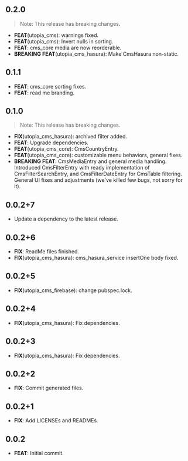 ## 0.2.0

> Note: This release has breaking changes.

 - **FEAT**(utopia_cms): warnings fixed.
 - **FEAT**(utopia_cms): Invert nulls in sorting.
 - **FEAT**: cms_core media are now reorderable.
 - **BREAKING** **FEAT**(utopia_cms_hasura): Make CmsHasura non-static.

## 0.1.1

 - **FEAT**: cms_core sorting fixes.
 - **FEAT**: read me branding.

## 0.1.0

> Note: This release has breaking changes.

 - **FIX**(utopia_cms_hasura): archived filter added.
 - **FEAT**: Upgrade dependencies.
 - **FEAT**(utopia_cms_core): CmsCountryEntry.
 - **FEAT**(utopia_cms_core): customizable menu behaviors, general fixes.
 - **BREAKING** **FEAT**: CmsMediaEntry and general media handling. Introduced CmsFilterEntry with ready implementation of CmsFilterSearchEntry, and CmsFilterDateEntry for CmsTable filtering. General UI fixes and adjustments (we've killed few bugs, not sorry for it).

## 0.0.2+7

 - Update a dependency to the latest release.

## 0.0.2+6

 - **FIX**: ReadMe files finished.
 - **FIX**(utopia_cms_hasura): cms_hasura_service insertOne body fixed.

## 0.0.2+5

 - **FIX**(utopia_cms_firebase): change pubspec.lock.

## 0.0.2+4

 - **FIX**(utopia_cms_hasura): Fix dependencies.

## 0.0.2+3

 - **FIX**(utopia_cms_hasura): Fix dependencies.

## 0.0.2+2

 - **FIX**: Commit generated files.

## 0.0.2+1

 - **FIX**: Add LICENSEs and READMEs.

## 0.0.2

 - **FEAT**: Initial commit.

